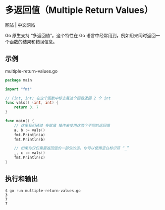# 多返回值（Multiple Return Values）

[网站](https://gobyexample.com/multiple-return-values) | [中文网站](https://gobyexample-cn.github.io/multiple-return-values)

Go 原生支持 “多返回值”。这个特性在 Go 语言中经常用到，例如用来同时返回一个函数的结果和错误信息。

## 示例

multiple-return-values.go

```go
package main

import "fmt"

// (int, int) 在这个函数中标志着这个函数返回 2 个 int
func vals() (int, int) {
	return 3, 7
}

func main() {
	// 这里我们通过 多赋值 操作来使用这两个不同的返回值
	a, b := vals()
	fmt.Println(a)
	fmt.Println(b)

	// 如果你仅仅需要返回值的一部分的话，你可以使用空白标识符 “_”
	_, c := vals()
	fmt.Println(c)
}

```

## 执行和输出

```
$ go run multiple-return-values.go
3
7
7
```
